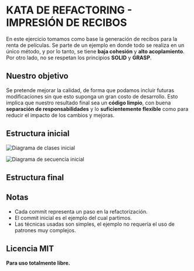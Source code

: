 # KATA DE REFACTORING - IMPRESIÓN DE RECIBOS
En este ejercicio tomamos como base la generación de recibos para la renta de películas. Se parte de un ejemplo en donde todo se 
realiza en un único método, y por lo tanto, se tiene **baja cohesión** y **alto acoplamiento**. Por otro lado, 
no se respetan los principios **SOLID** y **GRASP**.

## Nuestro objetivo
Se pretende mejorar la calidad, de forma que podamos incluir futuras modificaciones sin que esto suponga un gran costo de desarrollo. Esto implica 
que nuestro resultado final sea un **código limpio**, con buena **separación de responsabilidades** y lo **suficientemente flexible** como para reducir 
el impacto de los cambios y mejoras.

## Estructura inicial

![Diagrama de clases inicial](https://github.com/alanlapierre/refactoring-kata/tree/master/images/kata_refactoring_inicial_clases.jpg)

![Diagrama de secuencia inicial](https://github.com/alanlapierre/refactoring-kata/tree/master/images/kata_refactoring_inicial_secuencia.jpg)

## Estructura final

## Notas
* Cada commit representa un paso en la refactorización.
* El commit inicial es el ejemplo del cual partimos.
* Las técnicas usadas son simples, el ejemplo no requería el uso de patrones muy complejos.

## Licencia MIT
**Para uso totalmente libre.**
